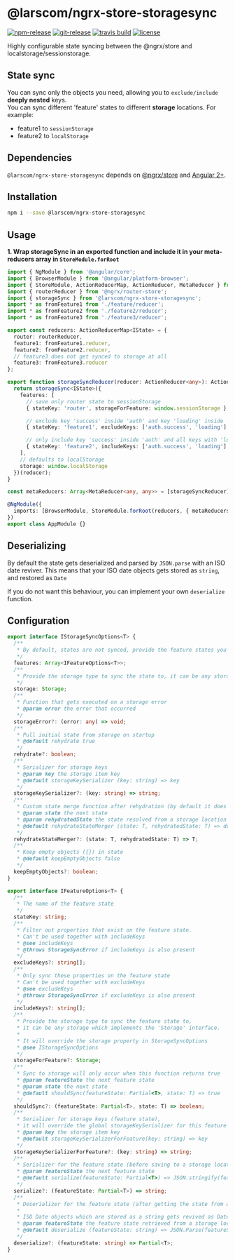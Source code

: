 # @larscom/ngrx-store-storagesync

[![npm-release](https://img.shields.io/npm/v/@larscom/ngrx-store-storagesync.svg?label=npm%20release)](https://www.npmjs.com/package/@larscom/ngrx-store-storagesync)
[![git-release](https://img.shields.io/github/tag/larscom/ngrx-store-storagesync.svg?label=git%20release)](https://www.npmjs.com/package/@larscom/ngrx-store-storagesync)
[![travis build](https://img.shields.io/travis/com/larscom/ngrx-store-storagesync/master.svg?label=build%20%28master%29)](https://travis-ci.com/larscom/ngrx-store-storagesync/builds)
[![license](https://img.shields.io/npm/l/@larscom/ngrx-store-storagesync.svg)](https://github.com/larscom/ngrx-store-storagesync/blob/master/LICENSE)

Highly configurable state syncing between the @ngrx/store and localstorage/sessionstorage.

## State sync

You can sync only the objects you need, allowing you to `exclude/include` **deeply nested** keys.  
You can sync different 'feature' states to different **storage** locations.
For example:

- feature1 to `sessionStorage`
- feature2 to `localStorage`

## Dependencies

`@larscom/ngrx-store-storagesync` depends on [@ngrx/store](https://github.com/ngrx/store) and [Angular 2+](https://github.com/angular/angular).

## Installation

```bash
npm i --save @larscom/ngrx-store-storagesync
```

## Usage

**1. Wrap storageSync in an exported function and include it in your meta-reducers array in `StoreModule.forRoot`**

```ts
import { NgModule } from '@angular/core';
import { BrowserModule } from '@angular/platform-browser';
import { StoreModule, ActionReducerMap, ActionReducer, MetaReducer } from '@ngrx/store';
import { routerReducer } from '@ngrx/router-store';
import { storageSync } from '@larscom/ngrx-store-storagesync';
import * as fromFeature1 from './feature/reducer';
import * as fromFeature2 from './feature2/reducer';
import * as fromFeature3 from './feature3/reducer';

export const reducers: ActionReducerMap<IState> = {
  router: routerReducer,
  feature1: fromFeature1.reducer,
  feature2: fromFeature2.reducer,
  // feature3 does not get synced to storage at all
  feature3: fromFeature3.reducer
};

export function storageSyncReducer(reducer: ActionReducer<any>): ActionReducer<any> {
  return storageSync<IState>({
    features: [
      // save only router state to sessionStorage
      { stateKey: 'router', storageForFeature: window.sessionStorage },

      // exclude key 'success' inside 'auth' and key 'loading' inside 'feature1'
      { stateKey: 'feature1', excludeKeys: ['auth.success', 'loading'] },

      // only include key 'success' inside 'auth' and all keys with 'loading' inside 'feature2'
      { stateKey: 'feature2', includeKeys: ['auth.success', 'loading'] }
    ],
    // defaults to localStorage
    storage: window.localStorage
  })(reducer);
}

const metaReducers: Array<MetaReducer<any, any>> = [storageSyncReducer];

@NgModule({
  imports: [BrowserModule, StoreModule.forRoot(reducers, { metaReducers })]
})
export class AppModule {}
```

## Deserializing

By default the state gets deserialized and parsed by `JSON.parse` with an ISO date reviver.
This means that your ISO date objects gets stored as `string`, and restored as `Date`

If you do not want this behaviour, you can implement your own `deserialize` function.

## Configuration

```ts
export interface IStorageSyncOptions<T> {
  /**
   * By default, states are not synced, provide the feature states you want to sync.
   */
  features: Array<IFeatureOptions<T>>;
  /**
   * Provide the storage type to sync the state to, it can be any storage which implements the 'Storage' interface.
   */
  storage: Storage;
  /**
   * Function that gets executed on a storage error
   * @param error the error that occurred
   */
  storageError?: (error: any) => void;
  /**
   * Pull initial state from storage on startup
   * @default rehydrate true
   */
  rehydrate?: boolean;
  /**
   * Serializer for storage keys
   * @param key the storage item key
   * @default storageKeySerializer (key: string) => key
   */
  storageKeySerializer?: (key: string) => string;
  /**
   * Custom state merge function after rehydration (by default it does a deep merge)
   * @param state the next state
   * @param rehydratedState the state resolved from a storage location
   * @default rehydrateStateMerger (state: T, rehydratedState: T) => deepMerge(state, rehydratedState)
   */
  rehydrateStateMerger?: (state: T, rehydratedState: T) => T;
  /**
   * Keep empty objects ({}) in state
   * @default keepEmptyObjects false
   */
  keepEmptyObjects?: boolean;
}
```

```ts
export interface IFeatureOptions<T> {
  /**
   * The name of the feature state
   */
  stateKey: string;
  /**
   * Filter out properties that exist on the feature state.
   * Can't be used together with includeKeys
   * @see includeKeys
   * @throws StorageSyncError if includeKeys is also present
   */
  excludeKeys?: string[];
  /**
   * Only sync these properties on the feature state
   * Can't be used together with excludeKeys
   * @see excludeKeys
   * @throws StorageSyncError if excludeKeys is also present
   */
  includeKeys?: string[];
  /**
   * Provide the storage type to sync the feature state to,
   * it can be any storage which implements the 'Storage' interface.
   *
   * It will override the storage property in StorageSyncOptions
   * @see IStorageSyncOptions
   */
  storageForFeature?: Storage;
  /**
   * Sync to storage will only occur when this function returns true
   * @param featureState the next feature state
   * @param state the next state
   * @default shouldSync(featureState: Partial<T>, state: T) => true
   */
  shouldSync?: (featureState: Partial<T>, state: T) => boolean;
  /**
   * Serializer for storage keys (feature state),
   * it will override the global storageKeySerializer for this feature
   * @param key the storage item key
   * @default storageKeySerializerForFeature(key: string) => key
   */
  storageKeySerializerForFeature?: (key: string) => string;
  /**
   * Serializer for the feature state (before saving to a storage location)
   * @param featureState the next feature state
   * @default serialize(featureState: Partial<T>) => JSON.stringify(featureState)
   */
  serialize?: (featureState: Partial<T>) => string;
  /**
   * Deserializer for the feature state (after getting the state from a storage location)
   *
   * ISO Date objects which are stored as a string gets revived as Date object by default.
   * @param featureState the feature state retrieved from a storage location
   * @default deserialize (featureState: string) => JSON.Parse(featureState)
   */
  deserialize?: (featureState: string) => Partial<T>;
}
```
